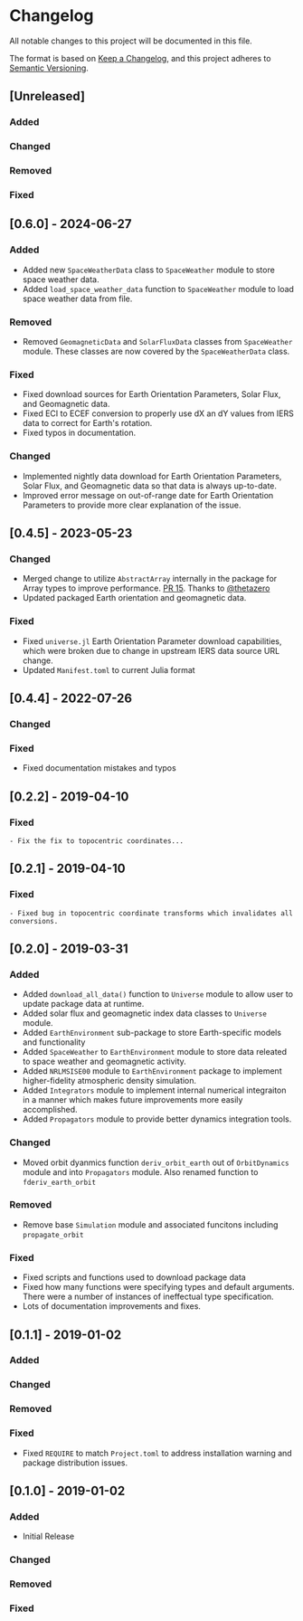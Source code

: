 # Changelog

All notable changes to this project will be documented in this file.

The format is based on [Keep a Changelog](https://keepachangelog.com/en/1.0.0/),
and this project adheres to [Semantic Versioning](https://semver.org/spec/v2.0.0.html).

## [Unreleased]

### Added

### Changed 

### Removed 

### Fixed

## [0.6.0] - 2024-06-27

### Added
- Added new `SpaceWeatherData` class to `SpaceWeather` module to store space weather data.
- Added `load_space_weather_data` function to `SpaceWeather` module to load space weather data from file.

### Removed
- Removed `GeomagneticData` and `SolarFluxData` classes from `SpaceWeather` module. These classes are now covered by the `SpaceWeatherData` class.

### Fixed
- Fixed download sources for Earth Orientation Parameters, Solar Flux, and Geomagnetic data.
- Fixed ECI to ECEF conversion to properly use dX an dY values from IERS data
to correct for Earth's rotation.
- Fixed typos in documentation.

### Changed 
- Implemented nightly data download for Earth Orientation Parameters, Solar Flux, and Geomagnetic data so that data is always up-to-date.
- Improved error message on out-of-range date for Earth Orientation Parameters to provide more clear explanation of the issue.

## [0.4.5] - 2023-05-23

### Changed 
- Merged change to utilize `AbstractArray` internally in the package for Array types to improve performance. [PR 15](https://github.com/sisl/SatelliteDynamics.jl/pull/15). Thanks to [@thetazero](https://github.com/thetazero)
- Updated packaged Earth orientation and geomagnetic data.

### Fixed
- Fixed `universe.jl` Earth Orientation Parameter download capabilities, which were broken due to change in upstream IERS data source URL change.
- Updated `Manifest.toml` to current Julia format

## [0.4.4] - 2022-07-26

### Changed 

### Fixed
- Fixed documentation mistakes and typos

## [0.2.2] - 2019-04-10

### Fixed
    - Fix the fix to topocentric coordinates...

## [0.2.1] - 2019-04-10

### Fixed
    - Fixed bug in topocentric coordinate transforms which invalidates all conversions.

## [0.2.0] - 2019-03-31
### Added
- Added `download_all_data()` function to `Universe` module to allow user to update
package data at runtime.
- Added solar flux and geomagnetic index data classes to `Universe` module.
- Added `EarthEnvironment` sub-package to store Earth-specific models and functionality
- Added `SpaceWeather` to `EarthEnvironment` module to store data releated to space weather and geomagnetic activity.
- Added `NRLMSISE00` module to `EarthEnvironment` package to implement higher-fidelity atmospheric density simulation.
- Added `Integrators` module to implement internal numerical integraiton in a 
manner which makes future improvements more easily accomplished.
- Added `Propagators` module to provide better dynamics integration tools.

### Changed
- Moved orbit dyanmics function `deriv_orbit_earth` out of `OrbitDynamics` module and into `Propagators` module. Also renamed function to `fderiv_earth_orbit`

### Removed
- Remove base `Simulation` module and associated funcitons including `propagate_orbit`

### Fixed
- Fixed scripts and functions used to download package data
- Fixed how many functions were specifying types and default arguments. There were
a number of instances of ineffectual type specification.
- Lots of documentation improvements and fixes.

## [0.1.1] - 2019-01-02
### Added

### Changed

### Removed

### Fixed
- Fixed `REQUIRE` to match `Project.toml` to address installation warning and 
package distribution issues.


## [0.1.0] - 2019-01-02
### Added
- Initial Release 

### Changed

### Removed

### Fixed